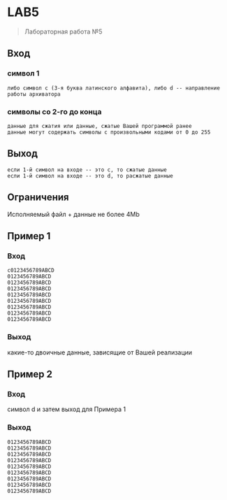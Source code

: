 # LAB5
> Лабораторная работа №5
## Вход
### символ 1
```
либо символ с (3-я буква латинского алфавита), либо d -- направление работы архиватора
```
### символы со 2-го до конца
```
данные для сжатия или данные, сжатые Вашей программой ранее
данные могут содержать символы с произвольными кодами от 0 до 255
```
## Выход
```
если 1-й символ на входе -- это c, то сжатые данные
если 1-й символ на входе -- это d, то расжатые данные
```
## Ограничения
Исполняемый файл + данные не более 4Mb
## Пример 1
### Вход
```
c0123456789ABCD
0123456789ABCD
0123456789ABCD
0123456789ABCD
0123456789ABCD
0123456789ABCD
0123456789ABCD
0123456789ABCD
0123456789ABCD
```
### Выход
какие-то двоичные данные, зависящие от Вашей реализации
## Пример 2
### Вход
символ d и затем выход для Примера 1
### Выход
```
0123456789ABCD
0123456789ABCD
0123456789ABCD
0123456789ABCD
0123456789ABCD
0123456789ABCD
0123456789ABCD
0123456789ABCD
0123456789ABCD
```
